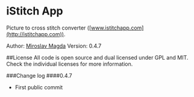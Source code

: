 iStitch App
=======

Picture to cross stitch converter ([www.istitchapp.com](http://istitchapp.com)).


Author: [Miroslav Magda](http://ejci.net)
Version: 0.4.7

##License
All code is open source and dual licensed under GPL and MIT. Check the individual licenses for more information.


###Change log
####0.4.7
* First public commit